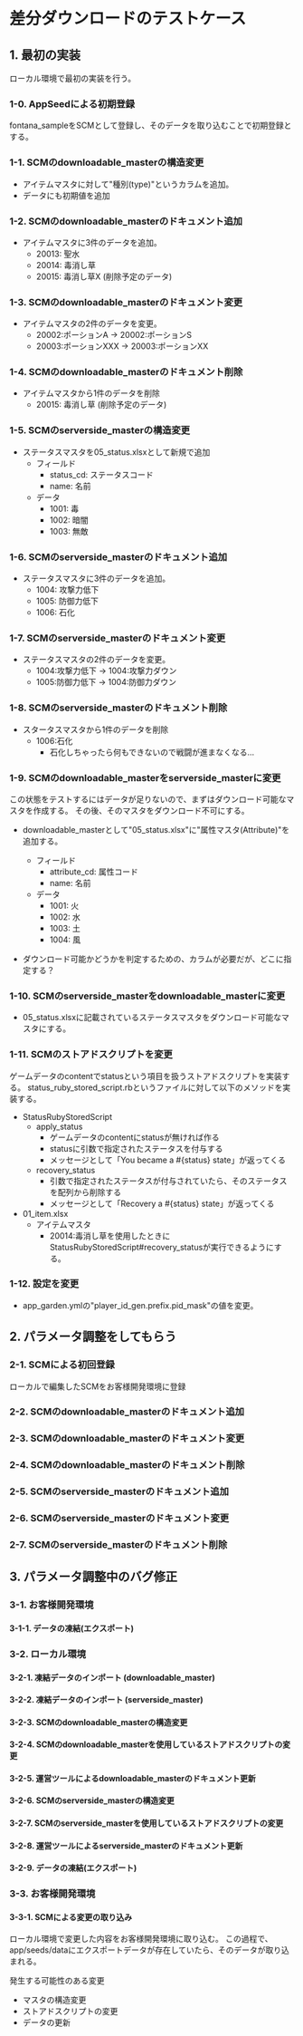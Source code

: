 
# 差分ダウンロードのテストケース #

## 1. 最初の実装 ##
ローカル環境で最初の実装を行う。

### 1-0. AppSeedによる初期登録 ###
fontana_sampleをSCMとして登録し、そのデータを取り込むことで初期登録とする。


### 1-1. SCMのdownloadable\_masterの構造変更 ###
* アイテムマスタに対して"種別(type)"というカラムを追加。
* データにも初期値を追加


### 1-2. SCMのdownloadable\_masterのドキュメント追加 ###
* アイテムマスタに3件のデータを追加。
  - 20013: 聖水
  - 20014: 毒消し草
  - 20015: 毒消し草X (削除予定のデータ)


### 1-3. SCMのdownloadable\_masterのドキュメント変更 ###
* アイテムマスタの2件のデータを変更。
  - 20002:ポーションA -> 20002:ポーションS
  - 20003:ポーションXXX -> 20003:ポーションXX


### 1-4. SCMのdownloadable\_masterのドキュメント削除 ###
* アイテムマスタから1件のデータを削除
  - 20015: 毒消し草 (削除予定のデータ)


### 1-5. SCMのserverside\_masterの構造変更 ###
* ステータスマスタを05_status.xlsxとして新規で追加
  - フィールド
    + status_cd: ステータスコード
    + name: 名前
  - データ
    + 1001: 毒
    + 1002: 暗闇
    + 1003: 無敵


### 1-6. SCMのserverside\_masterのドキュメント追加 ###
* ステータスマスタに3件のデータを追加。
  - 1004: 攻撃力低下
  - 1005: 防御力低下
  - 1006: 石化


### 1-7. SCMのserverside\_masterのドキュメント変更 ###
* ステータスマスタの2件のデータを変更。
  - 1004:攻撃力低下 -> 1004:攻撃力ダウン
  - 1005:防御力低下 -> 1004:防御力ダウン


### 1-8. SCMのserverside\_masterのドキュメント削除 ###
* スタータスマスタから1件のデータを削除
  - 1006:石化
    - 石化しちゃったら何もできないので戦闘が進まなくなる…


### 1-9. SCMのdownloadable\_masterをserverside\_masterに変更 ###
この状態をテストするにはデータが足りないので、まずはダウンロード可能なマスタを作成する。
その後、そのマスタをダウンロード不可にする。

* downloadable_masterとして"05_status.xlsx"に"属性マスタ(Attribute)"を追加する。
  - フィールド
    + attribute_cd: 属性コード
    + name: 名前
  - データ
    + 1001: 火
    + 1002: 水
    + 1003: 土
    + 1004: 風

* ダウンロード可能かどうかを判定するための、カラムが必要だが、どこに指定する？


### 1-10. SCMのserverside\_masterをdownloadable\_masterに変更 ###
* 05_status.xlsxに記載されているステータスマスタをダウンロード可能なマスタにする。


### 1-11. SCMのストアドスクリプトを変更 ###
ゲームデータのcontentでstatusという項目を扱うストアドスクリプトを実装する。
status_ruby_stored_script.rbというファイルに対して以下のメソッドを実装する。

* StatusRubyStoredScript
  - apply_status
    + ゲームデータのcontentにstatusが無ければ作る
    + statusに引数で指定されたステータスを付与する
    + メッセージとして「You became a #{status} state」が返ってくる
  - recovery_status
    + 引数で指定されたステータスが付与されていたら、そのステータスを配列から削除する
    + メッセージとして「Recovery a #{status} state」が返ってくる
* 01_item.xlsx
  - アイテムマスタ
    + 20014:毒消し草を使用したときにStatusRubyStoredScript#recovery_statusが実行できるようにする。


### 1-12. 設定を変更 ###
* app_garden.ymlの"player_id_gen.prefix.pid_mask"の値を変更。





## 2. パラメータ調整をしてもらう ##

### 2-1. SCMによる初回登録 ###
ローカルで編集したSCMをお客様開発環境に登録

### 2-2. SCMのdownloadable\_masterのドキュメント追加 ###
### 2-3. SCMのdownloadable\_masterのドキュメント変更 ###
### 2-4. SCMのdownloadable\_masterのドキュメント削除 ###
### 2-5. SCMのserverside\_masterのドキュメント追加 ###
### 2-6. SCMのserverside\_masterのドキュメント変更 ###
### 2-7. SCMのserverside\_masterのドキュメント削除 ###





## 3. パラメータ調整中のバグ修正 ##

### 3-1. お客様開発環境 ###
#### 3-1-1. データの凍結(エクスポート) ####


### 3-2. ローカル環境 ###
#### 3-2-1. 凍結データのインポート (downloadable\_master) ####
#### 3-2-2. 凍結データのインポート (serverside\_master) ####
#### 3-2-3. SCMのdownloadable\_masterの構造変更 ####
#### 3-2-4. SCMのdownloadable\_masterを使用しているストアドスクリプトの変更 ####
#### 3-2-5. 運営ツールによるdownloadable\_masterのドキュメント更新 ####
#### 3-2-6. SCMのserverside\_masterの構造変更 ####
#### 3-2-7. SCMのserverside\_masterを使用しているストアドスクリプトの変更 ####
#### 3-2-8. 運営ツールによるserverside\_masterのドキュメント更新 ####
#### 3-2-9. データの凍結(エクスポート) ####



### 3-3. お客様開発環境 ###
#### 3-3-1. SCMによる変更の取り込み ####
ローカル環境で変更した内容をお客様開発環境に取り込む。
この過程で、app/seeds/dataにエクスポートデータが存在していたら、そのデータが取り込まれる。

発生する可能性のある変更
* マスタの構造変更
* ストアドスクリプトの変更
* データの更新
